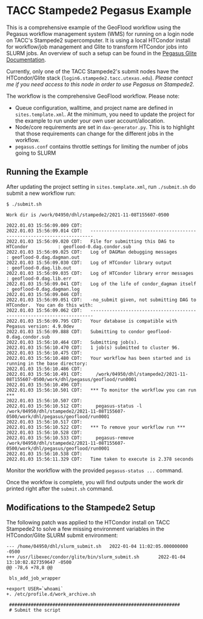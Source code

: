 # TACC Stampede2 Pegasus Example

This is a comprehensive example of the GeoFlood workflow using the Pegasus workflow management system (WMS) for running on a login node on TACC's Stampede2 supercomputer. It is using a local HTCondor install for workflow/job management and Glite to transform HTCondor jobs into SLURM jobs. An overview of such a setup can be found in the [Pegasus Glite Documentation](https://pegasus.isi.edu/documentation/glite.php).

Currently, only one of the TACC Stampede2's submit nodes have the HTCondor/Glite stack (`login6.stampede2.tacc.utexas.edu`). *Please contact me if you need access to this node in order to use Pegasus on Stampede2.*

The workflow is the comprehensive GeoFlood workflow. Please note:

 * Queue configuration, walltime, and project name are defined in `sites.template.xml`. At the minimum, you need to update the project for the example to run under your own user account/allocation.
 * Node/core requirements are set in `dax-generator.py`. This is to highlight that those requirements can change for the different jobs in the workflow.
 * `pegasus.conf` contains throttle settings for limiting the number of jobs going to SLURM
 
## Running the Example

After updating the project setting in `sites.template.xml`, run `./submit.sh` do submit a new workflow run:

```
$ ./submit.sh

Work dir is /work/04950/dhl/stampede2/2021-11-08T155607-0500

2022.01.03 15:56:09.009 CDT:    
2022.01.03 15:56:09.014 CDT:   ----------------------------------------------------------------------- 
2022.01.03 15:56:09.020 CDT:   File for submitting this DAG to HTCondor           : geoflood-0.dag.condor.sub 
2022.01.03 15:56:09.025 CDT:   Log of DAGMan debugging messages                   : geoflood-0.dag.dagman.out 
2022.01.03 15:56:09.030 CDT:   Log of HTCondor library output                     : geoflood-0.dag.lib.out 
2022.01.03 15:56:09.035 CDT:   Log of HTCondor library error messages             : geoflood-0.dag.lib.err 
2022.01.03 15:56:09.041 CDT:   Log of the life of condor_dagman itself            : geoflood-0.dag.dagman.log 
2022.01.03 15:56:09.046 CDT:    
2022.01.03 15:56:09.051 CDT:   -no_submit given, not submitting DAG to HTCondor.  You can do this with: 
2022.01.03 15:56:09.062 CDT:   ----------------------------------------------------------------------- 
2022.01.03 15:56:09.795 CDT:   Your database is compatible with Pegasus version: 4.9.0dev 
2022.01.03 15:56:09.888 CDT:   Submitting to condor geoflood-0.dag.condor.sub 
2022.01.03 15:56:10.464 CDT:   Submitting job(s). 
2022.01.03 15:56:10.470 CDT:   1 job(s) submitted to cluster 96. 
2022.01.03 15:56:10.475 CDT:    
2022.01.03 15:56:10.480 CDT:   Your workflow has been started and is running in the base directory: 
2022.01.03 15:56:10.486 CDT:    
2022.01.03 15:56:10.491 CDT:     /work/04950/dhl/stampede2/2021-11-08T155607-0500/work/dhl/pegasus/geoflood/run0001 
2022.01.03 15:56:10.496 CDT:    
2022.01.03 15:56:10.501 CDT:   *** To monitor the workflow you can run *** 
2022.01.03 15:56:10.507 CDT:    
2022.01.03 15:56:10.512 CDT:     pegasus-status -l /work/04950/dhl/stampede2/2021-11-08T155607-0500/work/dhl/pegasus/geoflood/run0001 
2022.01.03 15:56:10.517 CDT:    
2022.01.03 15:56:10.522 CDT:   *** To remove your workflow run *** 
2022.01.03 15:56:10.528 CDT:    
2022.01.03 15:56:10.533 CDT:     pegasus-remove /work/04950/dhl/stampede2/2021-11-08T155607-0500/work/dhl/pegasus/geoflood/run0001 
2022.01.03 15:56:10.538 CDT:    
2022.01.03 15:56:11.329 CDT:   Time taken to execute is 2.378 seconds 
```

Monitor the workflow with the provided `pegasus-status ...` command.

Once the workfow is complete, you will find outputs under the work dir printed right after the `submit.sh` command.

## Modifications to the Stampede2 Setup

The following patch was applied to the HTCondor install on TACC Stampede2 to solve a few missing environment variables in the HTCondor/Glite SLURM submit environment:

```
--- /home/04950/dhl/slurm_submit.sh   2022-01-04 11:02:05.000000000 -0500
+++ /usr/libexec/condor/glite/bin/slurm_submit.sh       2022-01-04 13:10:02.827359647 -0500
@@ -78,6 +78,8 @@
 
 bls_add_job_wrapper
 
+export USER=`whoami`
+. /etc/profile.d/work_archive.sh
 
 ###############################################################
 # Submit the script
```

